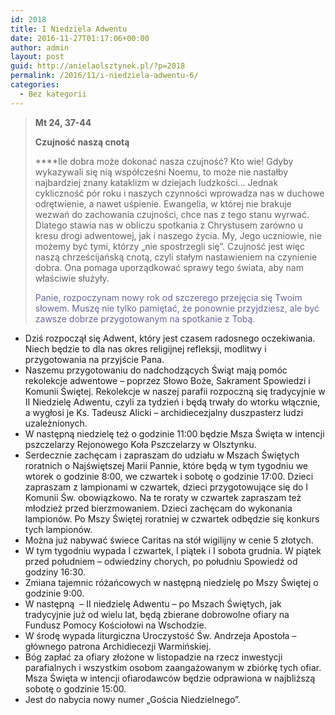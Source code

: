 ```yaml
---
id: 2018
title: I Niedziela Adwentu
date: 2016-11-27T01:17:06+00:00
author: admin
layout: post
guid: http://anielaolsztynek.pl/?p=2018
permalink: /2016/11/i-niedziela-adwentu-6/
categories:
  - Bez kategorii
---
```

> **Mt 24, 37-44**
> 
> **Czujność naszą cnotą**
> 
>  ****Ile dobra może dokonać nasza czujność? Kto wie! Gdyby wykazywali się nią współcześni Noemu, to może nie nastałby najbardziej znany kataklizm w dziejach ludzkości&#8230; Jednak cykliczność pór roku i naszych czynności wprowadza nas w duchowe odrętwienie, a nawet uśpienie. Ewangelia, w której nie brakuje wezwań do zachowania czujności, chce nas z tego stanu wyrwać. Dlatego stawia nas w obliczu spotkania z Chrystusem zarówno u kresu drogi adwentowej, jak i naszego życia. My, Jego uczniowie, nie możemy być tymi, którzy &#8222;nie spostrzegli się&#8221;. Czujność jest więc naszą chrześcijańską cnotą, czyli stałym nastawieniem na czynienie dobra. Ona pomaga uporządkować sprawy tego świata, aby nam właściwie służyły.
> 
> <span style="color: #666699;">Panie, rozpoczynam nowy rok od szczerego przejęcia się Twoim słowem. Muszę nie tylko pamiętać, że ponownie przyjdziesz, ale być zawsze dobrze przygotowanym na spotkanie z Tobą.</span>

  * Dziś rozpoczął się Adwent, który jest czasem radosnego oczekiwania. Niech będzie to dla nas okres religijnej refleksji, modlitwy i przygotowania na przyjście Pana.
  * Naszemu przygotowaniu do nadchodzących Świąt mają pomóc rekolekcje adwentowe – poprzez Słowo Boże, Sakrament Spowiedzi i Komunii Świętej. Rekolekcje w naszej parafii rozpoczną się tradycyjnie w II Niedzielę Adwentu, czyli za tydzień i będą trwały do wtorku włącznie, a wygłosi je Ks. Tadeusz Alicki &#8211; archidiecezjalny duszpasterz ludzi uzależnionych.
  * W następną niedzielę też o godzinie 11:00 będzie Msza Święta w intencji pszczelarzy Rejonowego Koła Pszczelarzy w Olsztynku.
  * Serdecznie zachęcam i zapraszam do udziału w Mszach Świętych roratnich o Najświętszej Marii Pannie, które będą w tym tygodniu we wtorek o godzinie 8:00, we czwartek i sobotę o godzinie 17:00. Dzieci zapraszam z lampionami w czwartek, dzieci przygotowujące się do I Komunii Św. obowiązkowo. Na te roraty w czwartek zapraszam też młodzież przed bierzmowaniem. Dzieci zachęcam do wykonania lampionów. Po Mszy Świętej roratniej w czwartek odbędzie się konkurs tych lampionów.
  * Można już nabywać świece Caritas na stół wigilijny w cenie 5 złotych.
  * W tym tygodniu wypada I czwartek, I piątek i I sobota grudnia. W piątek przed południem – odwiedziny chorych, po południu Spowiedź od godziny 16:30.
  * Zmiana tajemnic różańcowych w następną niedzielę po Mszy Świętej o godzinie 9:00.
  * W następną  &#8211; II niedzielę Adwentu – po Mszach Świętych, jak tradycyjnie już od wielu lat, będą zbierane dobrowolne ofiary na Fundusz Pomocy Kościołowi na Wschodzie.
  * W środę wypada liturgiczna Uroczystość Św. Andrzeja Apostoła &#8211; głównego patrona Archidiecezji Warmińskiej.
  * Bóg zapłać za ofiary złożone w listopadzie na rzecz inwestycji parafialnych i wszystkim osobom zaangażowanym w zbiórkę tych ofiar. Msza Święta w intencji ofiarodawców będzie odprawiona w najbliższą sobotę o godzinie 15:00.
  * Jest do nabycia nowy numer „Gościa Niedzielnego”.